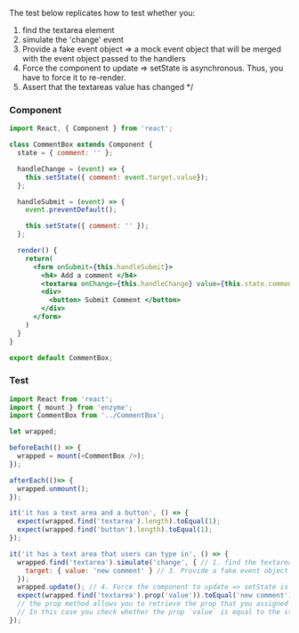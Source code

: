 The test below replicates how to test whether you: 
1. find the textarea element
2. simulate the 'change' event
3. Provide a fake event object => a mock event object that will be merged with the event object passed to the handlers
4. Force the component to update => setState is asynchronous. Thus, you have to force it to re-render.
5. Assert that the textareas value has changed
*/
### Component
```jsx
import React, { Component } from 'react';

class CommentBox extends Component {
  state = { comment: '' };

  handleChange = (event) => {
    this.setState({ comment: event.target.value});
  };

  handleSubmit = (event) => {
    event.preventDefault();

    this.setState({ comment: '' });
  };

  render() {
    return(
      <form onSubmit={this.handleSubmit}>
        <h4> Add a comment </h4>
        <textarea onChange={this.handleChange} value={this.state.comment} />
        <div>
          <button> Submit Comment </button>
        </div>
      </form>
    )
  }
}

export default CommentBox;
```

### Test
```js
import React from 'react';
import { mount } from 'enzyme';
import CommentBox from '../CommentBox';

let wrapped;

beforeEach(() => {
  wrapped = mount(<CommentBox />);
});

afterEach(()=> {
  wrapped.unmount();
});

it('it has a text area and a button', () => {
  expect(wrapped.find('textarea').length).toEqual(1);
  expect(wrapped.find('button').length).toEqual(1);
});

it('it has a text area that users can type in', () => {
  wrapped.find('textarea').simulate('change', { // 1. find the textarea element 2. simulate the 'change' event
    target: { value: 'new comment' } // 3. Provide a fake event object
  });
  wrapped.update(); // 4. Force the component to update => setState is asynchronous. Thus, you have to force it to re-render.
  expect(wrapped.find('textarea').prop('value')).toEqual('new comment'); // 5. Assert that the textareas value has changed
  // the prop method allows you to retrieve the prop that you assigned to an element.
  // In this case you check whether the prop `value` is equal to the string 'new comment'
});
```
